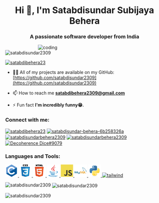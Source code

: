 <h1 align="center">Hi 👋, I'm Satabdisundar Subijaya Behera</h1>
<h3 align="center">A passionate software developer from India</h3>
<img align="right" alt="coding" src="https://camo.githubusercontent.com/5ddf73ad3a205111cf8c686f687fc216c2946a75005718c8da5b837ad9de78c9/68747470733a2f2f7468756d62732e6766796361742e636f6d2f4576696c4e657874446576696c666973682d736d616c6c2e676966" width="400">
<p align="left"> <img src="https://komarev.com/ghpvc/?username=satabdisundar2309&label=Profile%20views&color=0e75b6&style=flat" alt="satabdisundar2309" /> </p>

<p align="left"> <a href="https://twitter.com/satabdibehera23" target="blank"><img src="https://img.shields.io/twitter/follow/satabdibehera23?logo=twitter&style=for-the-badge" alt="satabdibehera23" /></a> </p>

- 👨‍💻 All of my projects are available on my GitHub: [https://github.com/satabdisundar2309](https://github.com/satabdisundar2309)

- 📫 How to reach me **satabdibehera2309@gmail.com**

- ⚡ Fun fact **I'm incredibly funny😁.**

<h3 align="left">Connect with me:</h3>
<p align="left">
<a href="https://twitter.com/satabdibehera23" target="blank"><img align="center" src="https://raw.githubusercontent.com/rahuldkjain/github-profile-readme-generator/master/src/images/icons/Social/twitter.svg" alt="satabdibehera23" height="30" width="40" /></a>
<a href="https://linkedin.com/in/satabdisundar-behera-6b258326a" target="blank"><img align="center" src="https://raw.githubusercontent.com/rahuldkjain/github-profile-readme-generator/master/src/images/icons/Social/linked-in-alt.svg" alt="satabdisundar-behera-6b258326a" height="30" width="40" /></a>
<a href="https://fb.com/satabdisundarbehera2309" target="blank"><img align="center" src="https://raw.githubusercontent.com/rahuldkjain/github-profile-readme-generator/master/src/images/icons/Social/facebook.svg" alt="satabdisundarbehera2309" height="30" width="40" /></a>
<a href="https://instagram.com/satabdisundarbehera2309" target="blank"><img align="center" src="https://raw.githubusercontent.com/rahuldkjain/github-profile-readme-generator/master/src/images/icons/Social/instagram.svg" alt="satabdisundarbehera2309" height="30" width="40" /></a>
<a href="https://discord.gg/Decoherence Dice#9079" target="blank"><img align="center" src="https://raw.githubusercontent.com/rahuldkjain/github-profile-readme-generator/master/src/images/icons/Social/discord.svg" alt="Decoherence Dice#9079" height="30" width="40" /></a>
</p>

<h3 align="left">Languages and Tools:</h3>
<p align="left"> <a href="https://www.cprogramming.com/" target="_blank" rel="noreferrer"> <img src="https://raw.githubusercontent.com/devicons/devicon/master/icons/c/c-original.svg" alt="c" width="40" height="40"/> </a> <a href="https://www.w3schools.com/css/" target="_blank" rel="noreferrer"> <img src="https://raw.githubusercontent.com/devicons/devicon/master/icons/css3/css3-original-wordmark.svg" alt="css3" width="40" height="40"/> </a> <a href="https://www.w3.org/html/" target="_blank" rel="noreferrer"> <img src="https://raw.githubusercontent.com/devicons/devicon/master/icons/html5/html5-original-wordmark.svg" alt="html5" width="40" height="40"/> </a> <a href="https://www.java.com" target="_blank" rel="noreferrer"> <img src="https://raw.githubusercontent.com/devicons/devicon/master/icons/java/java-original.svg" alt="java" width="40" height="40"/> </a> <a href="https://developer.mozilla.org/en-US/docs/Web/JavaScript" target="_blank" rel="noreferrer"> <img src="https://raw.githubusercontent.com/devicons/devicon/master/icons/javascript/javascript-original.svg" alt="javascript" width="40" height="40"/> </a> <a href="https://www.mysql.com/" target="_blank" rel="noreferrer"> <img src="https://raw.githubusercontent.com/devicons/devicon/master/icons/mysql/mysql-original-wordmark.svg" alt="mysql" width="40" height="40"/> </a> <a href="https://www.python.org" target="_blank" rel="noreferrer"> <img src="https://raw.githubusercontent.com/devicons/devicon/master/icons/python/python-original.svg" alt="python" width="40" height="40"/> </a> <a href="https://tailwindcss.com/" target="_blank" rel="noreferrer"> <img src="https://www.vectorlogo.zone/logos/tailwindcss/tailwindcss-icon.svg" alt="tailwind" width="40" height="40"/> </a> </p>

<p><img align="left" src="https://github-readme-stats.vercel.app/api/top-langs?username=satabdisundar2309&show_icons=true&locale=en&layout=compact" alt="satabdisundar2309" /></p>

<p>&nbsp;<img align="center" src="https://github-readme-stats.vercel.app/api?username=satabdisundar2309&show_icons=true&locale=en" alt="satabdisundar2309" /></p>

<p><img align="center" src="https://github-readme-streak-stats.herokuapp.com/?user=satabdisundar2309&" alt="satabdisundar2309" /></p>


<!--
**satabdisundar2309/satabdisundar2309** is a ✨ _special_ ✨ repository because its `README.md` (this file) appears on your GitHub profile.

Here are some ideas to get you started:

- 🔭 I’m currently working on ...
- 🌱 I’m currently learning ...
- 👯 I’m looking to collaborate on ...
- 🤔 I’m looking for help with ...
- 💬 Ask me about ...
- 📫 How to reach me: ...
- 😄 Pronouns: ...
- ⚡ Fun fact: ...
-->
